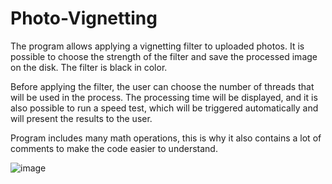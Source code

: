 # Photo-Vignetting
The program allows applying a vignetting filter to uploaded photos. It is possible to choose the strength of the filter and save the processed image on the disk. 
The filter is black in color.

Before applying the filter, the user can choose the number of threads that will be used in the process. 
The processing time will be displayed, and it is also possible to run a speed test, which will be triggered automatically and will present the results to the user.

Program includes many math operations, this is why it also contains a lot of comments to make the code easier to understand.

![image](https://user-images.githubusercontent.com/72267881/227588763-edb26d7f-b6a0-4b2d-8c4f-934b04ea282f.png)

